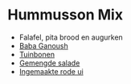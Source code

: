 # Hummusson Mix

- Falafel, pita brood en augurken
- [Baba Ganoush](./02_baba-ganoush.md)
- [Tuinbonen](./02_fava-beans.md)
- [Gemengde salade](./03_mixed-salad.md)
- [Ingemaakte rode ui](./04_pickled-red-onions.md)
